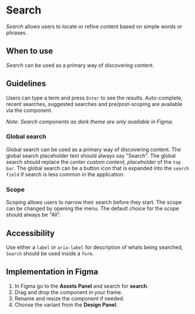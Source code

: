 # Search

_Search_ allows users to locate or refine content based on simple words or phrases.

## When to use

_Search_ can be used as a primary way of discovering content.

## Guidelines

Users can type a term and press `Enter` to see the results. Auto-complete, recent searches, suggested searches and pre/post-scoping are available via the component.

_Note: Search components as dark theme are only available in Figma._

### Global search

Global search can be used as a primary way of discovering content. The global search placeholder text should always say "Search". The global search should replace the _center custom content, placeholder_ of the `top bar`. The global search can be a button icon that is expanded into the `search field` if search is less common in the application.

### Scope

Scoping allows users to narrow their search before they start. The scope can be changed by opening the menu. The default choice for the scope should always be "All".

## Accessibility

Use either a ``label`` or ``aria-label`` for description of whats being searched, ``Search`` should be used inside a ``form``.

## Implementation in Figma

1. In Figma go to the **Assets Panel** and search for **search**.
2. Drag and drop the component in your frame.
3. Rename and resize the component if needed.
4. Choose the variant from the **Design Panel**.
